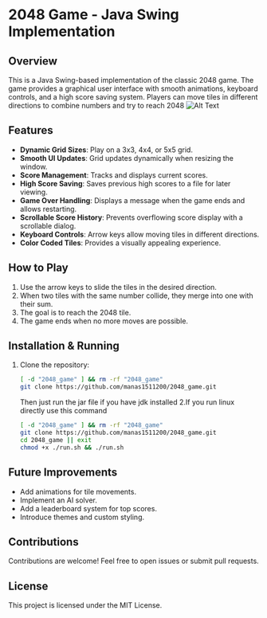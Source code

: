 # 2048 Game - Java Swing Implementation

## Overview
This is a Java Swing-based implementation of the classic 2048 game. The game provides a graphical user interface with smooth animations, keyboard controls, and a high score saving system. Players can move tiles in different directions to combine numbers and try to reach 2048
![Alt Text](https://github.com/user-attachments/assets/2454e523-7f57-4ca0-8162-32e59dca4d0c)

## Features
- **Dynamic Grid Sizes**: Play on a 3x3, 4x4, or 5x5 grid.
- **Smooth UI Updates**: Grid updates dynamically when resizing the window.
- **Score Management**: Tracks and displays current scores.
- **High Score Saving**: Saves previous high scores to a file for later viewing.
- **Game Over Handling**: Displays a message when the game ends and allows restarting.
- **Scrollable Score History**: Prevents overflowing score display with a scrollable dialog.
- **Keyboard Controls**: Arrow keys allow moving tiles in different directions.
- **Color Coded Tiles**: Provides a visually appealing experience.

## How to Play
1. Use the arrow keys to slide the tiles in the desired direction.
2. When two tiles with the same number collide, they merge into one with their sum.
3. The goal is to reach the 2048 tile.
4. The game ends when no more moves are possible.

## Installation & Running
1. Clone the repository:
   ```sh
   [ -d "2048_game" ] && rm -rf "2048_game"
   git clone https://github.com/manas1511200/2048_game.git
   ```
   Then just run the jar file if you have jdk installed
   2.If  you run linux directly use this command
    ```sh
   [ -d "2048_game" ] && rm -rf "2048_game"
   git clone https://github.com/manas1511200/2048_game.git
   cd 2048_game || exit
   chmod +x ./run.sh && ./run.sh
    ```

## Future Improvements
- Add animations for tile movements.
- Implement an AI solver.
- Add a leaderboard system for top scores.
- Introduce themes and custom styling.

## Contributions
Contributions are welcome! Feel free to open issues or submit pull requests.

## License
This project is licensed under the MIT License.

